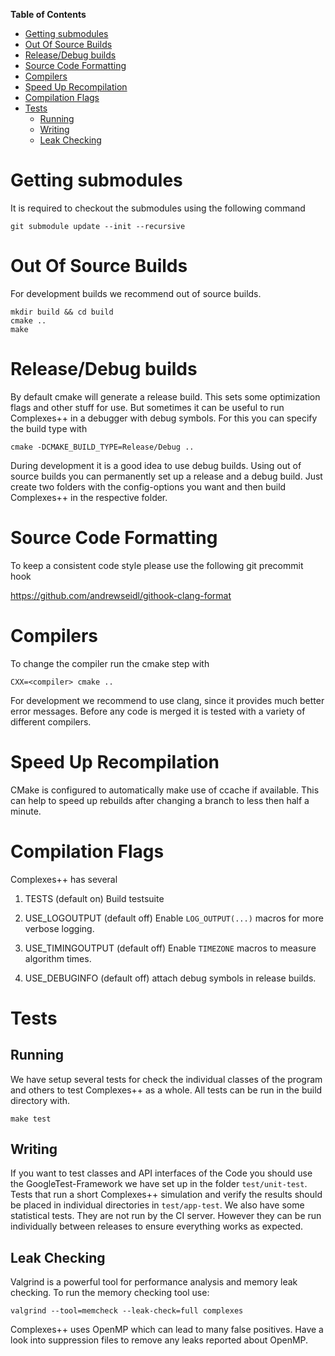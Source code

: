 <!-- markdown-toc start - Don't edit this section. Run M-x markdown-toc-refresh-toc -->
**Table of Contents**

- [Getting submodules](#getting-submodules)
- [Out Of Source Builds](#out-of-source-builds)
- [Release/Debug builds](#releasedebug-builds)
- [Source Code Formatting](#source-code-formatting)
- [Compilers](#compilers)
- [Speed Up Recompilation](#speed-up-recompilation)
- [Compilation Flags](#compilation-flags)
- [Tests](#tests)
    - [Running](#running)
    - [Writing](#writing)
    - [Leak Checking](#leak-checking)

<!-- markdown-toc end -->

# Getting submodules

It is required to checkout the submodules using the following command

    git submodule update --init --recursive

# Out Of Source Builds

For development builds we recommend out of source builds.

    mkdir build && cd build
    cmake ..
    make
    
# Release/Debug builds

By default cmake will generate a release build. This sets some optimization
flags and other stuff for use. But sometimes it can be useful to run Complexes++
in a debugger with debug symbols. For this you can specify the build type with

    cmake -DCMAKE_BUILD_TYPE=Release/Debug ..

During development it is a good idea to use debug builds. Using out of source
builds you can permanently set up a release and a debug build. Just create two
folders with the config-options you want and then build Complexes++ in the
respective folder.

# Source Code Formatting

To keep a consistent code style please use the following git precommit hook

https://github.com/andrewseidl/githook-clang-format

# Compilers

To change the compiler run the cmake step with

    CXX=<compiler> cmake ..

For development we recommend to use clang, since it provides much better error
messages. Before any code is merged it is tested with a variety of different
compilers.

# Speed Up Recompilation

CMake is configured to automatically make use of ccache if available. This can
help to speed up rebuilds after changing a branch to less then half a minute.

# Compilation Flags

Complexes++ has several 

1. TESTS (default on)
   Build testsuite

2. USE_LOGOUTPUT (default off)
   Enable `LOG_OUTPUT(...)` macros for more verbose logging.

3. USE_TIMINGOUTPUT (default off)
   Enable `TIMEZONE` macros to measure algorithm times.
   
4. USE_DEBUGINFO (default off)
  attach debug symbols in release builds.

# Tests

## Running 

We have setup several tests for check the individual classes of the program and
others to test Complexes++ as a whole. All tests can be run in the build
directory with.

    make test

## Writing

If you want to test classes and API interfaces of the Code you should use the
GoogleTest-Framework we have set up in the folder `test/unit-test`. Tests that
run a short Complexes++ simulation and verify the results should be placed in
individual directories in `test/app-test`. We also have some statistical tests.
They are not run by the CI server. However they can be run individually between
releases to ensure everything works as expected.

## Leak Checking

Valgrind is a powerful tool for performance analysis and memory leak checking.
To run the memory checking tool use:

    valgrind --tool=memcheck --leak-check=full complexes
    
Complexes++ uses OpenMP which can lead to many false positives. Have a look into
suppression files to remove any leaks reported about OpenMP.
